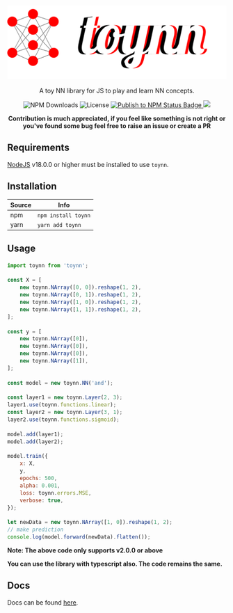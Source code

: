 <p align="center">
  <img src="./logo.svg" alt="toynn">
</p>
<p align="center">A toy NN library for JS to play and learn NN concepts.</p>
<p align="center">
<img src="https://img.shields.io/npm/dt/toynn" alt="NPM Downloads"/>
<img src="https://img.shields.io/github/license/pratyushtiwary/toynn" alt="License"/>
<a href="https://github.com/pratyushtiwary/toynn/actions/workflows/publish.yml">
<img src="https://github.com/pratyushtiwary/toynn/actions/workflows/publish.yml/badge.svg" alt="Publish to NPM Status Badge"/>
</a>
<a href="https://codecov.io/gh/pratyushtiwary/toynn" >
<img src="https://codecov.io/gh/pratyushtiwary/toynn/branch/main/graph/badge.svg?token=J67V3JHQPG"/>
</a>
</p>
<p align="center">
  <b>Contribution is much appreciated, if you feel like something is not right or you've found some bug feel free to raise an issue or create a PR</b>
</p>

## Requirements

[NodeJS](https://nodejs.org/) v18.0.0 or higher must be installed to use `toynn`.

## Installation

| **Source** | **Info**            |
| ---------- | ------------------- |
| npm        | `npm install toynn` |
| yarn       | `yarn add toynn`    |

## Usage

```js
import toynn from 'toynn';

const X = [
    new toynn.NArray([0, 0]).reshape(1, 2),
    new toynn.NArray([0, 1]).reshape(1, 2),
    new toynn.NArray([1, 0]).reshape(1, 2),
    new toynn.NArray([1, 1]).reshape(1, 2),
];

const y = [
    new toynn.NArray([0]),
    new toynn.NArray([0]),
    new toynn.NArray([0]),
    new toynn.NArray([1]),
];

const model = new toynn.NN('and');

const layer1 = new toynn.Layer(2, 3);
layer1.use(toynn.functions.linear);
const layer2 = new toynn.Layer(3, 1);
layer2.use(toynn.functions.sigmoid);

model.add(layer1);
model.add(layer2);

model.train({
    x: X,
    y,
    epochs: 500,
    alpha: 0.001,
    loss: toynn.errors.MSE,
    verbose: true,
});

let newData = new toynn.NArray([1, 0]).reshape(1, 2);
// make prediction
console.log(model.forward(newData).flatten());
```

**Note: The above code only supports v2.0.0 or above**

**You can use the library with typescript also. The code remains the same.**

## Docs

Docs can be found [here](https://toynn.vercel.app/).
